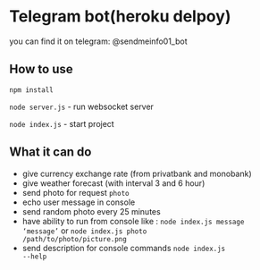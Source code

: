 # Telegram bot(heroku delpoy)

<p>you can find it on telegram: @sendmeinfo01_bot</p>

## How to use
<p><code>npm install</code></p>
<p><code>node server.js</code> - run websocket server </p>
<p><code>node index.js</code> - start project</p>

## What it can do
- give currency exchange rate (from privatbank and monobank)
- give weather forecast (with interval 3 and 6 hour)
- send photo for request <code>photo</code>
- echo user message in console
- send random photo every 25 minutes
- have ability to run from console like : <code>node index.js message ‘message’</code> or <code>node index.js photo /path/to/photo/picture.png</code>
- send description for console commands <code>node index.js --help</code>
